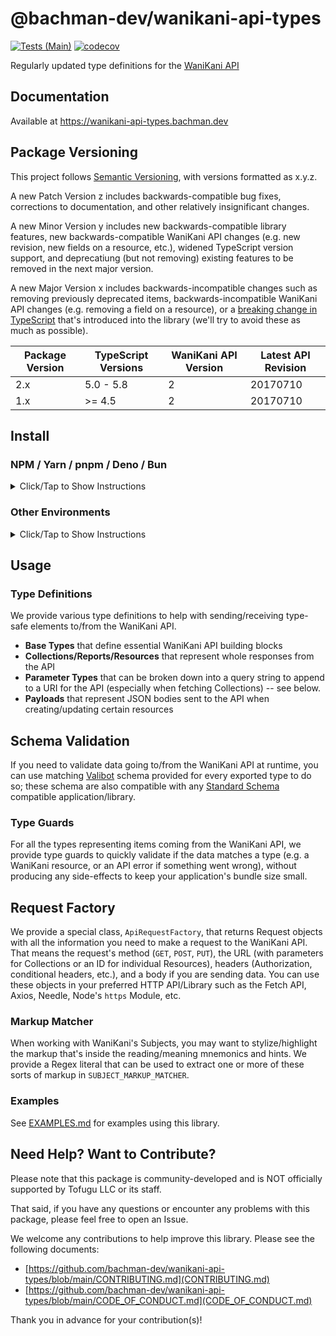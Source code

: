 # @bachman-dev/wanikani-api-types

[![Tests (Main)](https://github.com/bachman-dev/wanikani-api-types/actions/workflows/push.yml/badge.svg)](https://github.com/bachman-dev/wanikani-api-types/actions/workflows/push.yml)
[![codecov](https://codecov.io/gh/bachman-dev/wanikani-api-types/graph/badge.svg?token=CCVBE1UM9M)](https://codecov.io/gh/bachman-dev/wanikani-api-types)

Regularly updated type definitions for the [WaniKani API](https://docs.api.wanikani.com/20170710/)

## Documentation

Available at https://wanikani-api-types.bachman.dev

## Package Versioning

This project follows [Semantic Versioning](https://semver.org/spec/v2.0.0.html), with versions formatted as x.y.z.

A new Patch Version z includes backwards-compatible bug fixes, corrections to documentation, and other relatively insignificant changes.

A new Minor Version y includes new backwards-compatible library features, new backwards-compatible WaniKani API changes (e.g. new revision, new fields on a resource, etc.), widened TypeScript version support, and deprecatiung (but not removing) existing features to be removed in the next major version.

A new Major Version x includes backwards-incompatible changes such as removing previously deprecated items, backwards-incompatible WaniKani API changes (e.g. removing a field on a resource), or a [breaking change in TypeScript](https://github.com/microsoft/TypeScript/wiki/Breaking-Changes) that's introduced into the library (we'll try to avoid these as much as possible).

| Package Version | TypeScript Versions | WaniKani API Version | Latest API Revision |
| --------------- | ------------------- | -------------------- | ------------------- |
| 2.x             | 5.0 - 5.8           | 2                    | 20170710            |
| 1.x             | >= 4.5              | 2                    | 20170710            |

## Install

### NPM / Yarn / pnpm / Deno / Bun

<details>
<summary>Click/Tap to Show Instructions</summary>

Run the following command pertaining to your package manager:

```shell
npm install @bachman-dev/wanikani-api-types
```

```shell
yarn add @bachman-dev/wanikani-api-types
```

```shell
pnpm add @bachman-dev/wanikani-api-types
```

```shell
deno add npm:@bachman-dev/wanikani-api-types
```

```shell
bun add @bachman-dev/wanikani-api-types
```

Then, import using one of two methods.

#### Specific API Revision (Recommended)

The module you import from matches a [WaniKani API Revision](https://docs.api.wanikani.com/20170710/#revisions-aka-versioning); you shouldn't expect any breaking changes from the package.

```typescript
import * as WK from "@bachman-dev/wanikani-api-types/v20170710";
```

#### Latest API Revision (Not Recommended)

Importing from the index module will always provide types, methods, etc. for use with the latest and greatest API Revision.

```typescript
import * as WK from "@bachman-dev/wanikani-api-types";
```

</details>

### Other Environments

<details>

<summary>Click/Tap to Show Instructions</summary>

You can import the modules directly with `esm.sh`.

**Be sure to replace `x.y.z` with your desired version number.**

#### Specific API Revision (Recommended)

The module you import from matches a [WaniKani API Revision](https://docs.api.wanikani.com/20170710/#revisions-aka-versioning); you shouldn't expect any breaking changes from the package.

```typescript
import {
  type AssignmentParameters,
  DatableString,
} from "https://esm.sh/@bachman-dev/wanikani-api-types@x.y.z/v20170710";
import { ApiRequestFactory } from "https://esm.sh/@bachman-dev/wanikani-api-types@x.y.z/v20170710";
```

#### Latest API Revision (Not Recommended)

Importing from the index module will always provide types, methods, etc. for use with the latest and greatest API Revision.

```typescript
import { type AssignmentParameters, DatableString } from "https://esm.sh/@bachman-dev/wanikani-api-types@x.y.z";
import { ApiRequestFactory } from "https://esm.sh/@bachman-dev/wanikani-api-types@x.y.z";
```

</details>

## Usage

### Type Definitions

We provide various type definitions to help with sending/receiving type-safe elements to/from the WaniKani API.

- **Base Types** that define essential WaniKani API building blocks
- **Collections/Reports/Resources** that represent whole responses from the API
- **Parameter Types** that can be broken down into a query string to append to a URI for the API (especially when fetching Collections) -- see below.
- **Payloads** that represent JSON bodies sent to the API when creating/updating certain resources

## Schema Validation

If you need to validate data going to/from the WaniKani API at runtime, you can use matching [Valibot](https://valibot.dev) schema provided for every exported type to do so; these schema are also compatible with any [Standard Schema](https://standardschema.dev/) compatible application/library.

### Type Guards

For all the types representing items coming from the WaniKani API, we provide type guards to quickly validate if the data matches a type (e.g. a WaniKani resource, or an API error if something went wrong), without producing any side-effects to keep your application's bundle size small.

## Request Factory

We provide a special class, `ApiRequestFactory`, that returns Request objects with all the information you need to make a request to the WaniKani API. That means the request's method (`GET`, `POST`, `PUT`), the URL (with parameters for Collections or an ID for individual Resources), headers (Authorization, conditional headers, etc.), and a body if you are sending data. You can use these objects in your preferred HTTP API/Library such as the Fetch API, Axios, Needle, Node's `https` Module, etc.

### Markup Matcher

When working with WaniKani's Subjects, you may want to stylize/highlight the markup that's inside the reading/meaning mnemonics and hints. We provide a Regex literal that can be used to extract one or more of these sorts of markup in `SUBJECT_MARKUP_MATCHER`.

### Examples

See [EXAMPLES.md](EXAMPLES.md) for examples using this library.

## Need Help? Want to Contribute?

Please note that this package is community-developed and is NOT officially supported by Tofugu LLC or its staff.

That said, if you have any questions or encounter any problems with this package, please feel free to open an Issue.

We welcome any contributions to help improve this library. Please see the following documents:

- [https://github.com/bachman-dev/wanikani-api-types/blob/main/CONTRIBUTING.md](CONTRIBUTING.md)
- [https://github.com/bachman-dev/wanikani-api-types/blob/main/CODE_OF_CONDUCT.md](CODE_OF_CONDUCT.md)

Thank you in advance for your contribution(s)!
